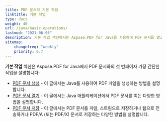 ```yaml
---
title: PDF 문서의 기본 작업
linktitle: 기본 작업
type: docs
weight: 40
url: /java/basic-operations/
lastmod: "2021-06-05"
description: 기본 작업 섹션에서는 Aspose.PDF for Java를 사용하여 PDF 문서를 열고 저장하는 방법에 대해 설명합니다.
sitemap:
    changefreq: "weekly"
    priority: 0.7
---
```


**기본 작업** 섹션은 Aspose.PDF for Java에서 PDF 문서와의 첫 번째이자 가장 간단한 작업을 설명합니다:

- [PDF 문서 생성](/pdf/java/create-document/) - 이 글에서는 Java를 사용하여 PDF 파일을 생성하는 방법을 설명합니다.
- [PDF 문서 열기](/pdf/java/open-pdf-document/) - 이 글에서는 Java 애플리케이션에서 PDF 문서를 여는 다양한 방법을 설명합니다.
- [PDF 문서 저장](/pdf/java/save-pdf-document/) - 이 글에서는 PDF 문서를 파일, 스트림으로 저장하거나 웹으로 전송하거나 PDF/A (또는 PDF/X) 문서로 저장하는 다양한 방법을 설명합니다.